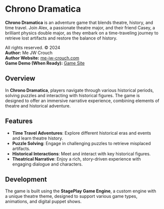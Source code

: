 # Chrono Dramatica

**Chrono Dramatica** is an adventure game that blends theatre, history, and time travel. Join Alex, a passionate theatre major, and their friend Casey, a brilliant physics double major, as they embark on a time-traveling journey to retrieve lost artifacts and restore the balance of history.

All rights reserved. © 2024  
**Author:** Me JW Crouch  
**Author Website:** [me-jw-crouch.com](http://me-jw-crouch.com)  
**Game Demo (When Ready):** [Game Site](http://chrono_dramatica.me-jw-crouch.com)  

## Overview

In **Chrono Dramatica**, players navigate through various historical periods, solving puzzles and interacting with historical figures. The game is designed to offer an immersive narrative experience, combining elements of theatre and historical adventure.

## Features

- **Time Travel Adventures**: Explore different historical eras and events and learn theatre history.
- **Puzzle Solving**: Engage in challenging puzzles to retrieve misplaced artifacts.
- **Historical Interactions**: Meet and interact with key historical figures.
- **Theatrical Narrative**: Enjoy a rich, story-driven experience with engaging dialogue and characters.

## Development

The game is built using the **StagePlay Game Engine**, a custom engine with a unique theatre theme, designed to support various game types, animations, and digital puppet shows.

